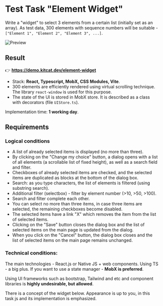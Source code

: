 # Test Task "Element Widget"

Write a "widget" to select 3 elements from a certain list (initially set as an array).
As test data, 300 elements with sequence numbers will be suitable - `["Element 1", "Element 2", "Element 3", ...]`.

![Preview](https://raw.githubusercontent.com/kitcat-dev/demos/e7387d8abc1d6cee8c77fe0c11157a73eec35fb3/public/projects/element-widget/preview.png)

## Result

👉 **https://demo.kitcat.dev/element-widget**

- Stack: **React, Typescript, MobX, CSS Modules, Vite**.
- 300 elements are efficiently rendered using virtual scrolling technique. The library `react-window` is used for this purpose.
- The state of the UI is stored in MobX store. It is described as a class with decorators (file `UIStore.ts`).

Implementation time: **1 working day**.

## Requirements

### Logical conditions
- A list of already selected items is displayed (no more than three).
- By clicking on the "Change my choice" button, a dialog opens with a list of all elements (a scrollable list of fixed height), as well as a search field and filter.
- Checkboxes of already selected items are checked, and the selected items are duplicated as blocks at the bottom of the dialog box.
- Search: as you type characters, the list of elements is filtered (using substring search).
- Additional filter (selectbox) - filter by element number (>10, >50, >100).
- Search and filter complete each other.
- You can select no more than three items, in case three items are selected, the remaining checkboxes become disabled.
- The selected items have a link "X" which removes the item from the list of selected items.
- Clicking on the "Save" button closes the dialog box and the list of selected items on the main page is updated from the dialog.
- When you click on the "Cancel" button, the dialog box closes and the list of selected items on the main page remains unchanged.

### Technical conditions:

The main technologies - React.js or Native JS + web components. Using TS - a big plus.
If you want to use a state manager - **MobX is preferred**.

Using UI frameworks such as bootstrap, Tailwind and etc and component libraries is **highly undesirable, but allowed**.

There is a concept of the widget below. Appearance is up to you, in this task js and its implementation is emphasized.
